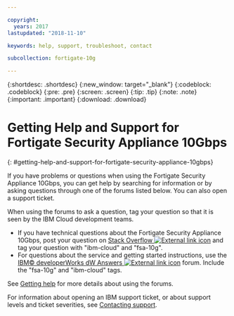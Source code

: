 ```yaml
---

copyright:
  years: 2017
lastupdated: "2018-11-10"

keywords: help, support, troubleshoot, contact

subcollection: fortigate-10g

---
```


{:shortdesc: .shortdesc}
{:new_window: target="_blank"}
{:codeblock: .codeblock}
{:pre: .pre}
{:screen: .screen}
{:tip: .tip}
{:note: .note}
{:important: .important}
{:download: .download}

# Getting Help and Support for Fortigate Security Appliance 10Gbps
{: #getting-help-and-support-for-fortigate-security-appliance-10gbps}

If you have problems or questions when using the Fortigate Security Appliance 10Gbps, you can get help by searching for information or by asking questions through one of the forums listed below. You can also open a support ticket.

When using the forums to ask a question, tag your question so that it is seen by the IBM Cloud development teams.

* If you have technical questions about the Fortigate Security Appliance 10Gbps, post your question on [Stack Overflow ![External link icon](../../icons/launch-glyph.svg "External link icon")](https://stackoverflow.com/search?q=fsa-10g+ibm-cloud) and tag your question with "ibm-cloud" and "fsa-10g".
* For questions about the service and getting started instructions, use the [IBM© developerWorks dW Answers ![External link icon](../../icons/launch-glyph.svg "External link icon")](https://developer.ibm.com/answers/topics/fsa-10g.html?smartspace=ibm-cloud) forum. Include the "fsa-10g" and "ibm-cloud" tags.

See [Getting help](https://{DomainName}/docs/get-support?topic=get-support-using-avatar) for more details about using the forums.

For information about opening an IBM support ticket, or about support levels and ticket severities, see [Contacting support](/docs/get-support?topic=get-support-getting-customer-support).
